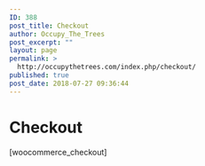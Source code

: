 ```yaml
---
ID: 388
post_title: Checkout
author: Occupy_The_Trees
post_excerpt: ""
layout: page
permalink: >
  http://occupythetrees.com/index.php/checkout/
published: true
post_date: 2018-07-27 09:36:44
---
```

<h1>Checkout</h1>
[woocommerce_checkout]